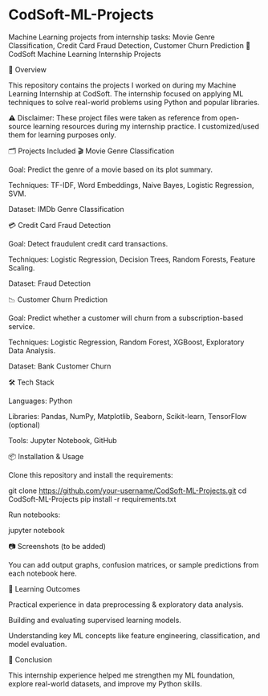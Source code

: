 # CodSoft-ML-Projects
Machine Learning projects from internship tasks: Movie Genre Classification, Credit Card Fraud Detection, Customer Churn Prediction
🚀 CodSoft Machine Learning Internship Projects






📌 Overview

This repository contains the projects I worked on during my Machine Learning Internship at CodSoft.
The internship focused on applying ML techniques to solve real-world problems using Python and popular libraries.

⚠️ Disclaimer: These project files were taken as reference from open-source learning resources during my internship practice. I customized/used them for learning purposes only.

🗂️ Projects Included
🎬 Movie Genre Classification

Goal: Predict the genre of a movie based on its plot summary.

Techniques: TF-IDF, Word Embeddings, Naive Bayes, Logistic Regression, SVM.

Dataset: IMDb Genre Classification

💳 Credit Card Fraud Detection

Goal: Detect fraudulent credit card transactions.

Techniques: Logistic Regression, Decision Trees, Random Forests, Feature Scaling.

Dataset: Fraud Detection

📉 Customer Churn Prediction

Goal: Predict whether a customer will churn from a subscription-based service.

Techniques: Logistic Regression, Random Forest, XGBoost, Exploratory Data Analysis.

Dataset: Bank Customer Churn

🛠️ Tech Stack

Languages: Python

Libraries: Pandas, NumPy, Matplotlib, Seaborn, Scikit-learn, TensorFlow (optional)

Tools: Jupyter Notebook, GitHub

📦 Installation & Usage

Clone this repository and install the requirements:

git clone https://github.com/your-username/CodSoft-ML-Projects.git
cd CodSoft-ML-Projects
pip install -r requirements.txt


Run notebooks:

jupyter notebook

📷 Screenshots (to be added)

You can add output graphs, confusion matrices, or sample predictions from each notebook here.

🎯 Learning Outcomes

Practical experience in data preprocessing & exploratory data analysis.

Building and evaluating supervised learning models.

Understanding key ML concepts like feature engineering, classification, and model evaluation.

📌 Conclusion

This internship experience helped me strengthen my ML foundation, explore real-world datasets, and improve my Python skills.
